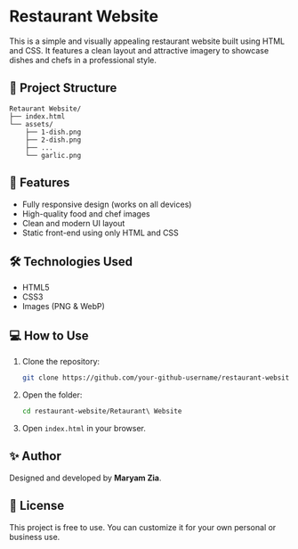 
# Restaurant Website

This is a simple and visually appealing restaurant website built using HTML and CSS. It features a clean layout and attractive imagery to showcase dishes and chefs in a professional style.

## 📁 Project Structure

```
Retaurant Website/
├── index.html
└── assets/
    ├── 1-dish.png
    ├── 2-dish.png
    ├── ...
    └── garlic.png
```

## 🚀 Features

- Fully responsive design (works on all devices)
- High-quality food and chef images
- Clean and modern UI layout
- Static front-end using only HTML and CSS

## 🛠️ Technologies Used

- HTML5
- CSS3
- Images (PNG & WebP)

## 💻 How to Use

1. Clone the repository:
   ```bash
   git clone https://github.com/your-github-username/restaurant-website
   ```

2. Open the folder:
   ```bash
   cd restaurant-website/Retaurant\ Website
   ```

3. Open `index.html` in your browser.

## ✨ Author

Designed and developed by **Maryam Zia**.

## 📄 License

This project is free to use. You can customize it for your own personal or business use.
